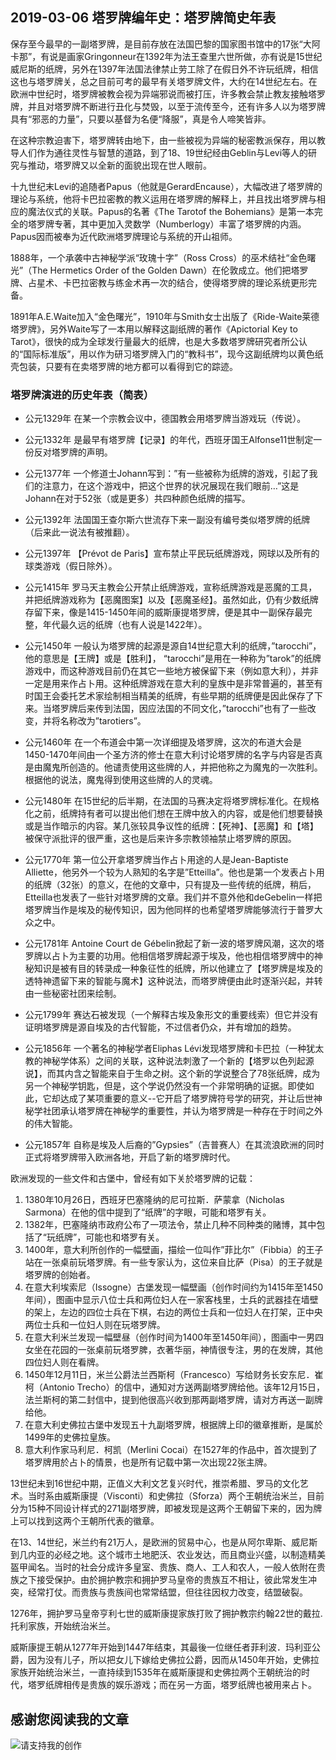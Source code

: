 ## 2019-03-06 塔罗牌编年史：塔罗牌简史年表

保存至今最早的一副塔罗牌，是目前存放在法国巴黎的国家图书馆中的17张“大阿卡那”，有说是画家Gringonneur在1392年为法王查里六世所做，亦有说是15世纪威尼斯的纸牌，另外在1397年法国法律禁止劳工除了在假日外不许玩纸牌，相信这也与塔罗牌关，总之目前可考的最早有关塔罗牌文件，大约在14世纪左右。在欧洲中世纪时，塔罗牌被教会视为异端邪说而被打压，许多教会禁止教友接触塔罗牌，并且对塔罗牌不断进行丑化与焚毁，以至于流传至今，还有许多人以为塔罗牌具有“邪恶的力量”，只要以基督为名便“降服”，真是令人啼笑皆非。 

在这种宗教迫害下，塔罗牌转由地下，由一些被视为异端的秘密教派保存，用以教导人们作为通往灵性与智慧的道路，到了18、19世纪经由Geblin与Levi等人的研究与推动，塔罗牌又以全新的面貌出现在世人眼前。 

十九世纪末Levi的追随者Papus（他就是GerardEncause），大幅改进了塔罗牌的理论与系统，他将卡巴拉密教的教义运用在塔罗牌的解释上，并且找出塔罗牌与相应的魔法仪式的关联。Papus的名著《The Tarotof the Bohemians》是第一本完全的塔罗牌专著，其中更加入灵数学（Numberlogy）丰富了塔罗牌的内涵。Papus因而被奉为近代欧洲塔罗牌理论与系统的开山祖师。

1888年，一个承袭中古神秘学派“玫瑰十字”（Ross Cross）的巫术结社“金色曙光”（The Hermetics Order of the Golden Dawn）在伦敦成立。他们把塔罗牌、占星术、卡巴拉密教与练金术再一次的结合，使得塔罗牌的理论系统更形完备。 

1891年A.E.Waite加入“金色曙光”，1910年与Smith女士出版了《Ride-Waite莱德塔罗牌》，另外Waite写了一本用以解释这副纸牌的著作《Apictorial Key to Tarot》，很快的成为全球发行量最大的纸牌，也是大多数塔罗牌研究者所公认的“国际标准版”，用以作为研习塔罗牌入门的“教科书”，现今这副纸牌均以黄色纸壳包装，只要有在卖塔罗牌的地方都可以看得到它的踪迹。

### 塔罗牌演进的历史年表（简表）

* 公元1329年
  在某一个宗教会议中，德国教会用塔罗牌当游戏玩（传说）。

* 公元1332年
  是最早有塔罗牌【记录】的年代，西班牙国王Alfonse11世制定一份反对塔罗牌的声明。

* 公元1377年
  一个修道士Johann写到：”有一些被称为纸牌的游戏，引起了我们的注意力，在这个游戏中，把这个世界的状况展现在我们眼前…”这是Johann在对于52张（或是更多）共四种颜色纸牌的描写。

* 公元1392年
  法国国王查尔斯六世流存下来一副没有编号类似塔罗牌的纸牌（后来此一说法有被推翻）。

* 公元1397年
  【Prévot de Paris】宣布禁止平民玩纸牌游戏，网球以及所有的球类游戏（假日除外）。

* 公元1415年
  罗马天主教会公开禁止纸牌游戏，宣称纸牌游戏是恶魔的工具，并把纸牌游戏称为【恶魔图案】以及【恶魔圣经】。虽然如此，仍有少数纸牌存留下来，像是1415-1450年间的威斯康提塔罗牌，便是其中一副保存最完整，年代最久远的纸牌（也有人说是1422年）。

* 公元1450年
  一般认为塔罗牌的起源是源自14世纪意大利的纸牌，”tarocchi”，他的意思是【王牌】或是【胜利】， “tarocchi”是用在一种称为”tarok”的纸牌游戏中，而这种游戏目前仍在其它一些地方被保留下来（例如意大利），并非一定是用来作占卜用。这种纸牌游戏在意大利的皇族中是非常普遍的，甚至有时国王会委托艺术家绘制相当精美的纸牌，有些早期的纸牌便是因此保存了下来。当塔罗牌后来传到法国，因应法国的不同文化，”tarocchi”也有了一些改变，并将名称改为”tarotiers”。

* 公元1460年
  在一个布道会中第一次详细提及塔罗牌，这次的布道大会是1450-1470年间由一个圣方济的修士在意大利讨论塔罗牌的名字与内容是否真是由魔鬼所创造的。他谴责使用这些牌的人，并把他称之为魔鬼的一次胜利。根据他的说法，魔鬼得到使用这些牌的人的灵魂。 
* 公元1480年
  在15世纪的后半期，在法国的马赛决定将塔罗牌标准化。在规格化之前，纸牌持有者可以提出他们想在王牌中放入的内容，或是他们想要替换或是当作暗示的内容。某几张较具争议性的纸牌：【死神】、【恶魔】和【塔】被保守派批评的很严重，这也是后来许多宗教领袖禁止塔罗牌的原因。

* 公元1770年
  第一位公开拿塔罗牌当作占卜用途的人是Jean-Baptiste Alliette，他另外一个较为人熟知的名字是”Etteilla”。他也是第一个发表占卜用的纸牌（32张）的意义，在他的文章中，只有提及一些传统的纸牌，稍后， Etteilla也发表了一些针对塔罗牌的文章。我们并不意外他和deGebelin一样把塔罗牌当作是埃及的秘传知识，因为他同样的也希望塔罗牌能够流行于普罗大众之中。

* 公元1781年
  Antoine Court de Gébelin掀起了新一波的塔罗牌风潮，这次的塔罗牌以占卜为主要的功用。他相信塔罗牌起源于埃及，他也相信塔罗牌中的神秘知识是被有目的转录成一种象征性的纸牌，所以他建立了【塔罗牌是埃及的透特神遗留下来的智能与魔术】这种说法，而塔罗牌便由此时逐渐兴起，并转由一些秘密社团来绘制。

* 公元1799年
  赛达石被发现（一个解释古埃及象形文的重要线索）但它并没有证明塔罗牌是源自埃及的古代智能，不过信者仍众，并有增加的趋势。

* 公元1856年
  一个著名的神秘学者Eliphas Lévi发现塔罗牌和卡巴拉（一种犹太教的神秘学体系）之间的关联，这种说法刺激了一个新的【塔罗以色列起源说】，而其内含之智能来自于生命之树。这个新的学说整合了78张纸牌，成为另一个神秘学钥匙，但是，这个学说仍然没有一个非常明确的证据。即使如此，它却达成了某项重要的意义--它开启了塔罗牌符号学的研究，并让后世神秘学社团承认塔罗牌在神秘学的重要性，并认为塔罗牌是一种存在于时间之外的伟大智能。

* 公元1857年
  自称是埃及人后裔的”Gypsies”（吉普赛人）在其流浪欧洲的同时正式将塔罗牌带入欧洲各地，开启了新的塔罗牌时代。

 

 欧洲发现的一些文件和古堡中，曾经有如下关於塔罗牌的记载：
  1. 1380年10月26日，西班牙巴塞隆纳的尼可拉斯．萨蒙拿（Nicholas Sarmona）在他的信中提到了“纸牌”的字眼，可能和塔罗有关。
  2. 1382年，巴塞隆纳市政府公布了一项法令，禁止几种不同种类的赌博，其中包括了“玩纸牌”，可能也和塔罗有关。
  3. 1400年，意大利所创作的一幅壁画，描绘一位叫作”菲比尔”（Fibbia）的王子站在一张桌前玩塔罗牌。有一些专家认为，这位来自比萨（Pisa）的王子就是塔罗牌的创始者。
  4. 在意大利埃索尼（Issogne）古堡发现一幅壁画（创作时间约为1415年至1450年间），图画中显示八位士兵和两位妇人在一家客栈里，士兵的武器挂在墙壁的架上，左边的四位士兵在下棋，右边的两位士兵和一位妇人在打架，正中央两位士兵和一位妇人则在玩塔罗牌。
  5. 在意大利米兰发现一幅壁昼（创作时间为1400年至1450年间），图画中一男四女坐在花园的一张桌前玩塔罗脾，衣著华丽，神情很专注，男的在发牌，其他四位妇人则在看牌。
  6. 1450年12月11日，米兰公爵法兰西斯柯（Francesco）写给财务长安东尼．崔柯（Antonio Trecho）的信中，通知对方送两副塔罗牌给他。该年12月15日，法兰斯柯的第二封信中，提到他很高兴收到那两副塔罗牌，请对方再送一副牌给他。
  7. 在意大利史佛拉古堡中发现五十九副塔罗牌，根据牌上印的徽章推断，是属於1499年的史佛拉皇族。
  8. 意大利作家马利尼．柯凯（Merlini Cocai）在1527年的作品中，首次提到了塔罗牌用於占卜的情景，也是所有记载中第一次出现22张主牌。 

13世纪未到16世纪中期，正值义大利文艺复兴时代，推崇希腊、罗马的文化艺术。当时系由威斯康提（Visconti）和史佛拉（Sforza）两个王朝统治米兰，目前分为15种不同设计样式的271副塔罗牌，即被发现是这两个王朝留下来的，因为牌上可以找到这两个王朝所代表的徽章。

在13、14世纪，米兰约有21万人，是欧洲的贸易中心，也是从阿尔卑斯、威尼斯到几内亚的必经之地。这个城市土地肥沃、农业发达，而且商业兴盛，以制造精美盔甲闻名。当时的社会分成许多皇室、贵族、商人、工人和农人，一般人依附在贵族之下接受保护。由於拥护教宗和拥护罗马皇帝的贵族互不相让，彼此常发生冲突，经常打仗。而贵族与贵族间也常常结盟，但往往因权力改变，结盟破裂。 

1276年，拥护罗马皇帝亨利七世的威斯康提家族打败了拥护教宗约翰22世的戴拉.托利家族，开始统治米兰。

威斯康提王朝从1277年开始到1447年结束，其最後一位继任者菲利波．玛利亚公爵，因为没有儿子，所以把女儿下嫁给史佛拉公爵，因而从1450年开始，史佛拉家族开始统治米兰，一直持续到1535年在威斯康提和史佛拉两个王朝统治的时代，塔罗纸牌相传是贵族的娱乐游戏；而在另一方面，塔罗纸牌也被用来占卜。 


## 感谢您阅读我的文章

![请支持我的创作](https://sggggy.github.io/images/rewards_code.jpg)